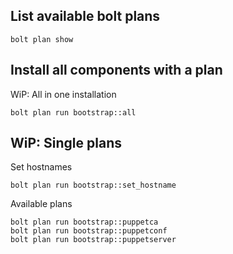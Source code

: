 ## List available bolt plans

```
bolt plan show
```

## Install all components with a plan

WiP: All in one installation

```
bolt plan run bootstrap::all
```

## WiP: Single plans

Set hostnames

```
bolt plan run bootstrap::set_hostname
```

Available plans

```
bolt plan run bootstrap::puppetca
bolt plan run bootstrap::puppetconf
bolt plan run bootstrap::puppetserver
```
